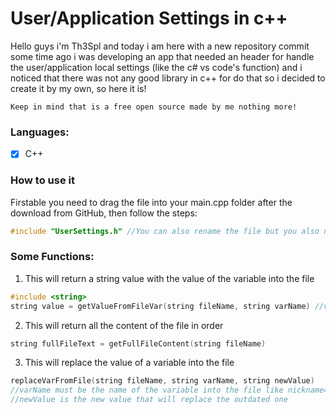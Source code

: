 # User/Application Settings in c++

Hello guys i'm Th3Spl and today i am here with a new repository commit 
some time ago i was developing an app that needed an header for handle
the user/application local settings (like the c# vs code's function)
and i noticed that there was not any good library in c++ for do that
so i decided to create it by my own, so here it is!

`Keep in mind that is a free open source made by me nothing more!`

### Languages:

- [x] C++

### How to use it

Firstable you need to drag the file into your main.cpp folder 
after the download from GitHub, then follow the steps: 

```C++
#include "UserSettings.h" //You can also rename the file but you also need to change the name here in this line!
```

### Some Functions:

1. This will return a string value with the value of the variable into the file

```C++
#include <string>
string value = getValueFromFileVar(string fileName, string varName) //varName must be the discriminator in the file like nickaname=
```
2. This will return all the content of the file in order

```C++
string fullFileText = getFullFileContent(string fileName)
```

3. This will replace the value of a variable into the file

```C++
replaceVarFromFile(string fileName, string varName, string newValue) 
//varName must be the name of the variable into the file like nickname=
//newValue is the new value that will replace the outdated one
```
